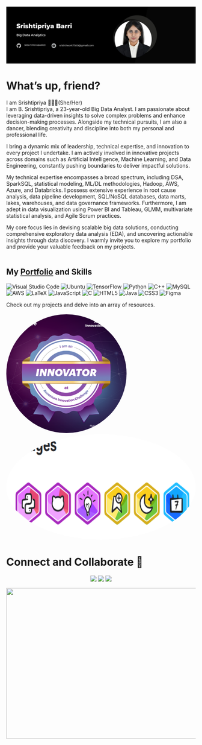 [![MastHead](Cover.jpg)](https://portfolio-srishtipriya.onrender.com)

# What’s up, friend?

I am Srishtipriya 🙋🏻‍♂️(She/Her) 
<br>
I am B. Srishtipriya, a 23-year-old Big Data Analyst. I am passionate about leveraging data-driven insights to solve complex problems and enhance decision-making processes. Alongside my technical pursuits, I am also a dancer, blending creativity and discipline into both my personal and professional life.

I bring a dynamic mix of leadership, technical expertise, and innovation to every project I undertake. I am actively involved in innovative projects across domains such as Artificial Intelligence, Machine Learning, and Data Engineering, constantly pushing boundaries to deliver impactful solutions.

My technical expertise encompasses a broad spectrum, including DSA, SparkSQL, statistical modeling, ML/DL methodologies, Hadoop, AWS, Azure, and Databricks. I possess extensive experience in root cause analysis, data pipeline development, SQL/NoSQL databases, data marts, lakes, warehouses, and data governance frameworks. Furthermore, I am adept in data visualization using Power BI and Tableau, GLMM, multivariate statistical analysis, and Agile Scrum practices.

My core focus lies in devising scalable big data solutions, conducting comprehensive exploratory data analysis (EDA), and uncovering actionable insights through data discovery. I warmly invite you to explore my portfolio and provide your valuable feedback on my projects.<br><br>

## My [Portfolio](https://portfolio-srishtipriya.onrender.com) and Skills

![Visual Studio Code](https://img.shields.io/static/v1?style=for-the-badge&message=Visual+Studio+Code&color=007ACC&logo=Visual+Studio+Code&logoColor=FFFFFF&label=)
![Ubuntu](https://img.shields.io/static/v1?style=for-the-badge&message=Ubuntu&color=E95420&logo=Ubuntu&logoColor=FFFFFF&label=)
![TensorFlow](https://img.shields.io/static/v1?style=for-the-badge&message=TensorFlow&color=FF6F00&logo=TensorFlow&logoColor=FFFFFF&label=)
![Python](https://img.shields.io/static/v1?style=for-the-badge&message=Python&color=3776AB&logo=Python&logoColor=FFFFFF&label=)
![C++](https://img.shields.io/static/v1?style=for-the-badge&message=C%2B%2B&color=00599C&logo=C%2B%2B&logoColor=FFFFFF&label=)
![MySQL](https://img.shields.io/static/v1?style=for-the-badge&message=MySQL&color=4479A1&logo=MySQL&logoColor=FFFFFF&label=)
![AWS](https://img.shields.io/static/v1?style=for-the-badge&message=AWS&color=FF9900&logo=Amazon+AWS&logoColor=FFFFFF&label=)
![LaTeX](https://img.shields.io/static/v1?style=for-the-badge&message=LaTeX&color=008080&logo=LaTeX&logoColor=FFFFFF&label=)
![JavaScript](https://img.shields.io/static/v1?style=for-the-badge&message=JavaScript&color=222222&logo=JavaScript&logoColor=F7DF1E&label=)
![C](https://img.shields.io/static/v1?style=for-the-badge&message=C&color=222222&logo=C&logoColor=A8B9CC&label=)
![HTML5](https://img.shields.io/static/v1?style=for-the-badge&message=HTML5&color=E34F26&logo=HTML5&logoColor=FFFFFF&label=)
![Java](https://img.shields.io/badge/-Java-000?&logo=Java&logoColor=007396)
![CSS3](https://img.shields.io/static/v1?style=for-the-badge&message=CSS3&color=1572B6&logo=CSS3&logoColor=FFFFFF&label=)
![Figma](https://img.shields.io/static/v1?style=for-the-badge&message=Figma&color=F24E1E&logo=Figma&logoColor=FFFFFF&label=)
<br>
<p align='left'>
  Check out my projects and delve into an array of resources. <br><br> 
  <img src='2024-09-07T07_40_02.313Z-AIC Innovator Badge.png' height='315' width='320' style="border-radius: 100%;">
  <img src='KAGGLE_BADGES.png' height='280' width='600' style="border-radius: 100%; align: 'right';">
</p>

# Connect and Collaborate 🚀
<p align="center">
  <a href = "https://www.instagram.com/_srishtipriya__/profilecard/?igsh=MXE2c291MXV0NDBx"><img src="https://img.shields.io/badge/Instagram-E4405F?style=for-the-badge&logo=instagram&logoColor=white" /></a>
  <a href = "https://www.linkedin.com/in/srishtipriya-b-9407961b6"><img src="https://img.shields.io/badge/LinkedIn-0077B5?style=for-the-badge&logo=linkedin&logoColor=white" /></a>
  <a href = "mailto:srishtirao7500@gmail.com"><img src="https://img.shields.io/badge/Gmail-D14836?style=for-the-badge&logo=gmail&logoColor=white" /></a>
</p>
<img src="download.gif" width="1128" height="400"/>
<!-- Markdown -->
